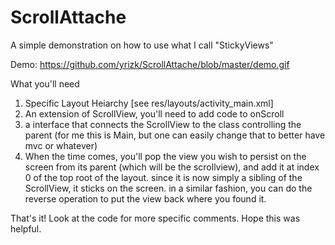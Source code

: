 # ScrollAttache
A simple demonstration on how to use what I call "StickyViews"

Demo: 
https://github.com/yrizk/ScrollAttache/blob/master/demo.gif

What you'll need
1. Specific Layout Heiarchy [see res/layouts/activity_main.xml] 
2. An extension of ScrollView, you'll need to add code to onScroll
3. a interface that connects the ScrollView to the class controlling the parent (for me this is Main, but one can easily change that to better have mvc or whatever) 
4. When the time comes, you'll pop the view you wish to persist on the screen from its parent (which will be the scrollview), and add it at index 0 of the top root of the layout. since it is now simply a sibling of the ScrollView, it sticks on the screen. in a similar fashion, you can do the reverse operation to put the view back where you found it. 


That's it! Look at the code for more specific comments. Hope this was helpful. 
